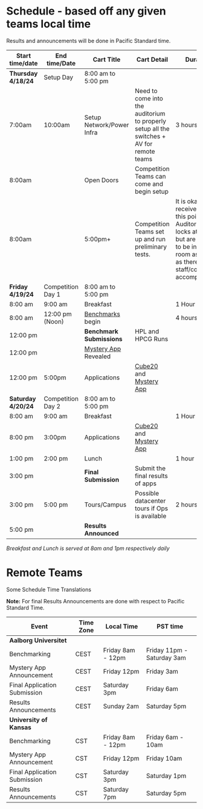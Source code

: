 # Schedule - based off any given teams local time

Results and announcements will be done in Pacific Standard time.

|Start time/date | End time/Date | Cart Title | Cart Detail | Duration |
|---|---|---|---|---|
|**Thursday 4/18/24**|Setup Day|8:00 am to 5:00 pm|||
|7:00am | 10:00am | Setup Network/Power Infra | Need to come into the auditorium to properly setup all the switches + AV for remote teams	| 3 hours|
|8:00am | | Open Doors | Competition Teams can come and begin setup ||
|8:00am | | 5:00pm+ | Competition Teams set up and run preliminary tests. | It is okay to receive help at this point. Auditorium locks at 5pm but are allowed to be in the room as long as there is staff/committee accompanying. |
|**Friday 4/19/24**|Competition Day 1|8:00 am to 5:00 pm|||
|8:00 am | 9:00 am | Breakfast || 1 Hour | 
|8:00 am | 12:00 pm (Noon) | [Benchmarks](./benchmark.md) begin || 4 hours |
|12:00 pm || **Benchmark Submissions** |HPL and HPCG Runs||
|12:00 pm || [Mystery App](./mystery.md) Revealed||
|12:00 pm |5:00pm|Applications|[Cube20](./rubiks.md) and [Mystery App](./mystery.md)||
|**Saturday 4/20/24**|Competition Day 2|8:00 am to 5:00 pm|||
|8:00 am | 9:00 am | Breakfast || 1 Hour | 
|8:00 pm |3:00pm|Applications|[Cube20](./rubiks.md) and [Mystery App](./mystery.md)||
|1:00 pm | 2:00 pm | Lunch || 1 hour |
|3:00 pm || **Final Submission** | Submit the final results of apps | |
|3:00 pm | 5:00 pm | Tours/Campus | Possible datacenter tours if Ops is available | 2 hours |
|5:00 pm || **Results Announced** |||

*Breakfast and Lunch is served at 8am and 1pm respectively daily*

# Remote Teams
Some Schedule Time Translations

**Note:** For final Results Announcements are done with respect to Pacific Standard Time.

| Event |Time Zone | Local Time | PST time | 
| ---- | --- | --- | --- |
| **Aalborg Universitet** ||||
| Benchmarking |CEST | Friday 8am - 12pm | Friday 11pm - Saturday 3am | 
| Mystery App Announcement |CEST | Friday 12pm | Friday 3am | 
| Final Application Submission |CEST | Saturday 3pm | Friday 6am | 
| Results Announcements |CEST | Sunday 2am | Saturday 5pm | 
| **University of Kansas**  ||||
| Benchmarking |CST | Friday 8am - 12pm | Friday 6am - 10am | 
| Mystery App Announcement |CST | Friday 12pm | Friday 10am | 
| Final Application Submission |CST | Saturday 3pm | Saturday 1pm | 
| Results Announcements |CST | Saturday 7pm | Saturday 5pm | 
